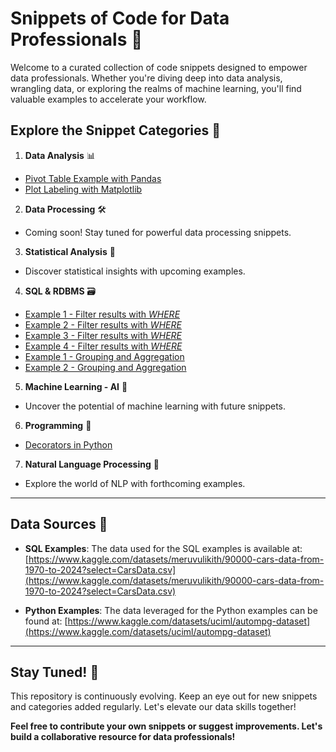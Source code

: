 # Snippets of Code for Data Professionals 🚀

Welcome to a curated collection of code snippets designed to empower data professionals. Whether you're diving deep into data analysis, wrangling data, or exploring the realms of machine learning, you'll find valuable examples to accelerate your workflow.

## Explore the Snippet Categories 📂

1. **Data Analysis** 📊

* [Pivot Table Example with Pandas](pivot-example1.py)
* [Plot Labeling with Matplotlib](plotlabels-example1.py)

2. **Data Processing** 🛠️

* Coming soon! Stay tuned for powerful data processing snippets.

3. **Statistical Analysis** 🧮

* Discover statistical insights with upcoming examples.

4. **SQL & RDBMS** 🗃️

* [Example 1 - Filter results with _WHERE_](filter-example1.sql)
* [Example 2 - Filter results with _WHERE_](filter-example2.sql)
* [Example 3 - Filter results with _WHERE_](filter-example3.sql)
* [Example 4 - Filter results with _WHERE_](filter-example4.sql)
* [Example 1 - Grouping and Aggregation](groupagg-example1.sql)
* [Example 2 - Grouping and Aggregation](groupagg-example2.sql)

5. **Machine Learning - AI** 🧠

* Uncover the potential of machine learning with future snippets.

6. **Programming** 🐍

* [Decorators in Python](decorators.py)

7. **Natural Language Processing** 💬

* Explore the world of NLP with forthcoming examples.

---

## Data Sources 💽

* **SQL Examples**: The data used for the SQL examples is available at: [https://www.kaggle.com/datasets/meruvulikith/90000-cars-data-from-1970-to-2024?select=CarsData.csv](https://www.kaggle.com/datasets/meruvulikith/90000-cars-data-from-1970-to-2024?select=CarsData.csv)

* **Python Examples**: The data leveraged for the Python examples can be found at: [https://www.kaggle.com/datasets/uciml/autompg-dataset](https://www.kaggle.com/datasets/uciml/autompg-dataset)

---

## Stay Tuned! 🔭

This repository is continuously evolving. Keep an eye out for new snippets and categories added regularly. Let's elevate our data skills together!

**Feel free to contribute your own snippets or suggest improvements. Let's build a collaborative resource for data professionals!**
